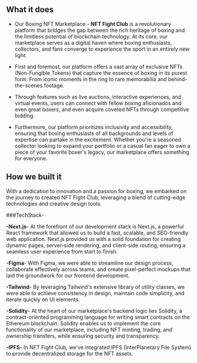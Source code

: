 ## What it does
- Our Boxing NFT Marketplace - **NFT Fight Club** is a revolutionary platform that bridges the gap between the rich heritage of boxing and the limitless potential of blockchain technology. At its core, our marketplace serves as a digital haven where boxing enthusiasts, collectors, and fans converge to experience the sport in an entirely new light.

- First and foremost, our platform offers a vast array of exclusive NFTs (Non-Fungible Tokens) that capture the essence of boxing in its purest form. From iconic moments in the ring to rare memorabilia and behind-the-scenes footage.

- Through features such as live auctions, interactive experiences, and virtual events, users can connect with fellow boxing aficionados and even great boxers,  and even acquire coveted NFTs through competitive bidding.

- Furthermore, our platform prioritizes inclusivity and accessibility, ensuring that boxing enthusiasts of all backgrounds and levels of expertise can partake in the excitement. Whether you're a seasoned collector looking to expand your portfolio or a casual fan eager to own a piece of your favorite boxer's legacy, our marketplace offers something for everyone.

## How we built it
With a dedication to innovation and a passion for boxing, we embarked on the journey to created NFT Fight Club, leveraging a blend of cutting-edge technologies and creative design tools.

###TechStack-

**-Next.js**-
At the forefront of our development stack is Next.js, a powerful React framework that allowed us to build a fast, scalable, and SEO-friendly web application. Next.js provided us with a solid foundation for creating dynamic pages, server-side rendering, and client-side routing, ensuring a seamless user experience from start to finish.

**-Figma**-
With Figma, we were able to streamline our design process, collaborate effectively across teams, and create pixel-perfect mockups that laid the groundwork for our frontend development.

**-Tailwind**-
By leveraging Tailwind's extensive library of utility classes, we were able to achieve consistency in design, maintain code simplicity, and iterate quickly on UI elements.

**-Solidity**-
At the heart of our marketplace's backend logic lies Solidity, a contract-oriented programming language for writing smart contracts on the Ethereum blockchain. Solidity enables us to implement the core functionality of our marketplace, including NFT minting, trading, and ownership transfers, while ensuring security and transparency.

**-IPFS**-
In NFT Fight Club, we've integrated IPFS (InterPlanetary File System) to provide decentralized storage for the NFT assets. 
